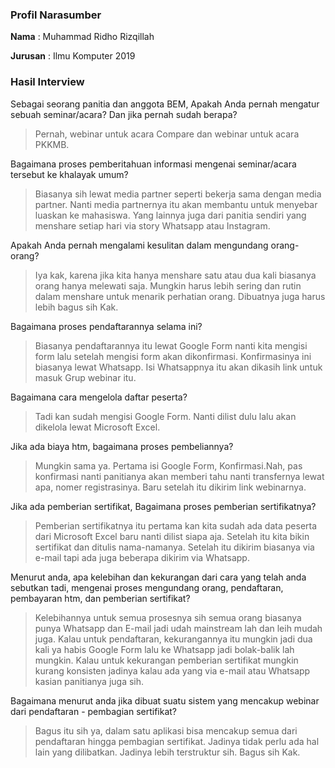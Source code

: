 ### Profil Narasumber 
**Nama** : Muhammad Ridho Rizqillah

**Jurusan** : Ilmu Komputer 2019

### Hasil Interview

Sebagai seorang panitia dan anggota BEM, Apakah Anda pernah mengatur sebuah seminar/acara? Dan jika pernah sudah berapa?
> Pernah, webinar untuk acara Compare dan webinar untuk acara PKKMB.

Bagaimana proses pemberitahuan informasi mengenai seminar/acara tersebut ke khalayak umum?
> Biasanya sih lewat media partner seperti bekerja sama dengan media partner. Nanti media partnernya itu akan membantu untuk menyebar luaskan ke mahasiswa. Yang lainnya juga dari 
panitia sendiri yang menshare setiap hari via story Whatsapp atau Instagram. 

Apakah Anda pernah mengalami kesulitan dalam mengundang orang-orang?
> Iya kak, karena jika kita hanya menshare satu atau dua kali biasanya orang hanya melewati saja. Mungkin harus lebih sering dan rutin dalam menshare untuk menarik perhatian orang.
Dibuatnya juga harus lebih bagus sih Kak.

Bagaimana proses pendaftarannya selama ini?
> Biasanya pendaftarannya itu lewat Google Form nanti kita mengisi form lalu setelah mengisi form akan dikonfirmasi. Konfirmasinya ini biasanya lewat Whatsapp. Isi Whatsappnya itu 
akan dikasih link untuk masuk Grup webinar itu.

Bagaimana cara mengelola daftar peserta?
> Tadi kan sudah mengisi Google Form. Nanti dilist dulu lalu akan dikelola lewat Microsoft Excel.

Jika ada biaya htm, bagaimana proses pembeliannya? 
> Mungkin sama ya. Pertama isi Google Form, Konfirmasi.Nah, pas konfirmasi nanti panitianya akan memberi tahu nanti transfernya lewat apa, nomer registrasinya. Baru setelah itu
dikirim link webinarnya.

Jika ada pemberian sertifikat, Bagaimana proses pemberian sertifikatnya?
> Pemberian sertifikatnya itu pertama kan kita sudah ada data peserta dari Microsoft Excel baru nanti dilist siapa aja. Setelah itu kita bikin sertifikat dan ditulis nama-namanya. Setelah itu
dikirim biasanya via e-mail tapi ada juga beberapa dikirim via Whatsapp.

Menurut anda, apa kelebihan dan kekurangan dari cara yang telah anda sebutkan tadi, mengenai proses mengundang orang, pendaftaran, pembayaran htm, dan pemberian sertifikat?
> Kelebihannya untuk semua prosesnya sih semua orang biasanya punya Whatsapp dan E-mail jadi udah mainstream lah dan leih mudah juga. Kalau untuk pendaftaran, kekurangannya itu mungkin
jadi dua kali ya habis Google Form lalu ke Whatsapp jadi bolak-balik lah mungkin. Kalau untuk kekurangan pemberian sertifikat mungkin kurang konsisten jadinya kalau ada yang via e-mail
atau Whatsapp kasian panitianya juga sih.

Bagaimana menurut anda jika dibuat suatu sistem yang mencakup webinar dari pendaftaran - pembagian sertifikat?
> Bagus itu sih ya, dalam satu aplikasi bisa mencakup semua dari pendaftaran hingga pembagian sertifikat. Jadinya tidak perlu ada hal lain yang dilibatkan. Jadinya lebih terstruktur
sih. Bagus sih Kak.
